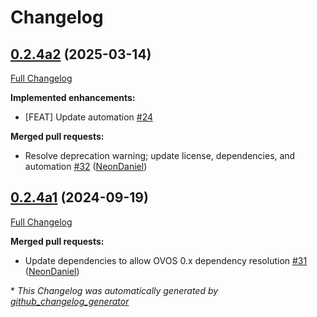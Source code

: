 # Changelog

## [0.2.4a2](https://github.com/NeonGeckoCom/neon-phal-plugin-linear_led/tree/0.2.4a2) (2025-03-14)

[Full Changelog](https://github.com/NeonGeckoCom/neon-phal-plugin-linear_led/compare/0.2.4a1...0.2.4a2)

**Implemented enhancements:**

- \[FEAT\] Update automation [\#24](https://github.com/NeonGeckoCom/neon-phal-plugin-linear_led/issues/24)

**Merged pull requests:**

- Resolve deprecation warning; update license, dependencies, and automation [\#32](https://github.com/NeonGeckoCom/neon-phal-plugin-linear_led/pull/32) ([NeonDaniel](https://github.com/NeonDaniel))

## [0.2.4a1](https://github.com/NeonGeckoCom/neon-phal-plugin-linear_led/tree/0.2.4a1) (2024-09-19)

[Full Changelog](https://github.com/NeonGeckoCom/neon-phal-plugin-linear_led/compare/0.2.3...0.2.4a1)

**Merged pull requests:**

- Update dependencies to allow OVOS 0.x dependency resolution [\#31](https://github.com/NeonGeckoCom/neon-phal-plugin-linear_led/pull/31) ([NeonDaniel](https://github.com/NeonDaniel))



\* *This Changelog was automatically generated by [github_changelog_generator](https://github.com/github-changelog-generator/github-changelog-generator)*

